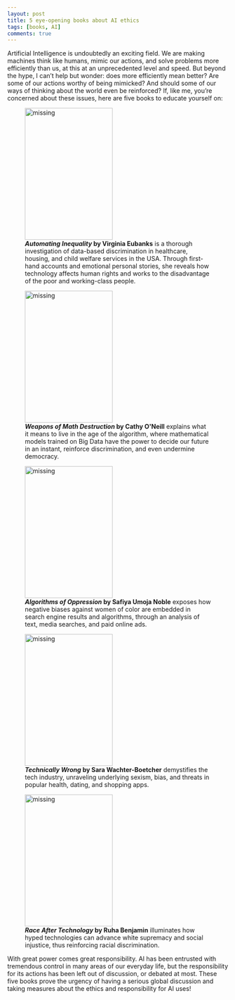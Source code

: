 ```yaml
---
layout: post
title: 5 eye-opening books about AI ethics
tags: [books, AI]
comments: true
---
```


Artificial Intelligence is undoubtedly an exciting field. We are making machines think like humans, mimic our actions, and solve problems more efficiently than us, at this at an unprecedented level and speed. But beyond the hype, I can’t help but wonder: does more efficiently mean better? Are some of our actions worthy of being mimicked? And should some of our ways of thinking about the world even be reinforced? If, like me, you’re concerned about these issues, here are five books to educate yourself on:

<figure>
    <img src='https://i.gr-assets.com/images/S/compressed.photo.goodreads.com/books/1499698329l/34964830.jpg' alt='missing' width="200" height="300"/>
    <figcaption><strong><i>Automating Inequality</i> by Virginia Eubanks</strong> is a thorough investigation of data-based discrimination in healthcare, housing, and child welfare services in the USA. Through first-hand accounts and emotional personal stories, she reveals how technology affects human rights and works to the disadvantage of the poor and working-class people.</figcaption>
</figure>

<figure>
    <img src='https://i.gr-assets.com/images/S/compressed.photo.goodreads.com/books/1456091964l/28186015.jpg' alt='missing' width="200" height="300"/>
    <figcaption><strong><i>Weapons of Math Destruction</i> by Cathy O'Neill</strong> explains what it means to live in the age of the algorithm, where mathematical models trained on Big Data have the power to decide our future in an instant, reinforce discrimination, and even undermine democracy.</figcaption>
</figure>
 
<figure>
    <img src='https://i.gr-assets.com/images/S/compressed.photo.goodreads.com/books/1492944248l/34762552.jpg' alt='missing' width="200" height="300"/>
    <figcaption><strong><i>Algorithms of Oppression</i> by Safiya Umoja Noble</strong> exposes how negative biases against women of color are embedded in search engine results and algorithms, through an analysis of text, media searches, and paid online ads.</figcaption>
</figure>

<figure>
    <img src='https://i.gr-assets.com/images/S/compressed.photo.goodreads.com/books/1519083351l/38212110._SY475_.jpg' alt='missing' width="200" height="300"/>
    <figcaption><strong><i>Technically Wrong</i> by Sara Wachter-Boetcher</strong> demystifies the tech industry, unraveling underlying sexism, bias, and threats in popular health, dating, and shopping apps.</figcaption>
</figure>

<figure>
    <img src='https://i.gr-assets.com/images/S/compressed.photo.goodreads.com/books/1576795927l/42527493._SY475_.jpg' alt='missing' width="200" height="300"/>
    <figcaption><strong><i>Race After Technology</i> by Ruha Benjamin</strong> illuminates how hyped technologies can advance white supremacy and social injustice, thus reinforcing racial discrimination.</figcaption>
</figure>


With great power comes great responsibility. AI has been entrusted with tremendous control in many areas of our everyday life, but the responsibility for its actions has been left out of discussion, or debated at most. These five books prove the urgency of having a serious global discussion and taking measures about the ethics and responsibility for AI uses!